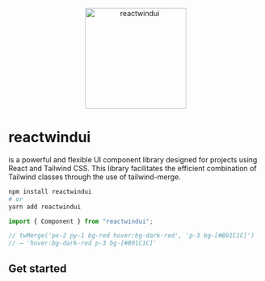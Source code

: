 <div align="center">
    <br />
    <a href="https://github.com/ChoBae/reactwindui">
        <img src="https://github.com/ChoBae/reactwindui/assets/101175828/6384a450-6f24-4794-bd6e-e646720854df" alt="reactwindui" height="200px" />
    </a>
</div>

# reactwindui

is a powerful and flexible UI component library designed for projects using React and Tailwind CSS. This library facilitates the efficient combination of Tailwind classes through the use of tailwind-merge.

```bash
npm install reactwindui
# or
yarn add reactwindui
```

```ts
import { Component } from "reactwindui";

// twMerge('px-2 py-1 bg-red hover:bg-dark-red', 'p-3 bg-[#B91C1C]')
// → 'hover:bg-dark-red p-3 bg-[#B91C1C]'
```

<!-- -   Supports Tailwind v3.0 up to v3.4 (if you use Tailwind v2, use [tailwind-merge v0.9.0](https://github.com/dcastil/tailwind-merge/tree/v0.9.0)) -->
<!-- -   Works in all modern browsers and maintained Node versions -->
<!-- -   Fully typed -->
<!-- -   [📦💻 "Explore the package size and efficiency on reactwindui!"](https://bundlephobia.com/package/tailwind-merge) -->

## Get started

<!-- -   [What is it for](https://github.com/dcastil/tailwind-merge/tree/v2.2.0/docs/what-is-it-for.md)
-   [When and how to use it](https://github.com/dcastil/tailwind-merge/tree/v2.2.0/docs/when-and-how-to-use-it.md)
-   [Features](https://github.com/dcastil/tailwind-merge/tree/v2.2.0/docs/features.md)
-   [Limitations](https://github.com/dcastil/tailwind-merge/tree/v2.2.0/docs/limitations.md)
-   [Configuration](https://github.com/dcastil/tailwind-merge/tree/v2.2.0/docs/configuration.md)
-   [Recipes](https://github.com/dcastil/tailwind-merge/tree/v2.2.0/docs/recipes.md)
-   [API reference](https://github.com/dcastil/tailwind-merge/tree/v2.2.0/docs/api-reference.md)
-   [Writing plugins](https://github.com/dcastil/tailwind-merge/tree/v2.2.0/docs/writing-plugins.md)
-   [Versioning](https://github.com/dcastil/tailwind-merge/tree/v2.2.0/docs/versioning.md)
-   [Contributing](https://github.com/dcastil/tailwind-merge/tree/v2.2.0/docs/contributing.md)
-   [Similar packages](https://github.com/dcastil/tailwind-merge/tree/v2.2.0/docs/similar-packages.md) -->
